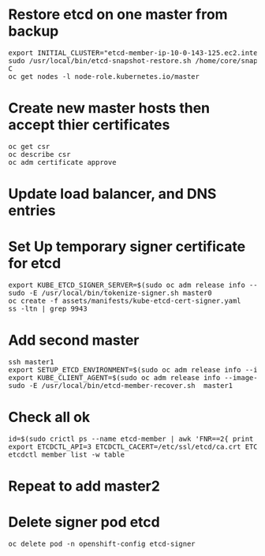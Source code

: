# Restore etcd on one master from backup
<pre>
export INITIAL_CLUSTER="etcd-member-ip-10-0-143-125.ec2.internal=https://etcd-0.clustername.devcluster.openshift.com:2380"
sudo /usr/local/bin/etcd-snapshot-restore.sh /home/core/snapshot_db_kuberesources_<datetimestamp>.tar.gz $INITIAL_CLUSTER
C
oc get nodes -l node-role.kubernetes.io/master
</pre>


# Create new master hosts then accept thier certificates
<pre>
oc get csr
oc describe csr <csr_name> 
oc adm certificate approve <csr_name>
</pre>

# Update load balancer, and DNS entries

# Set Up temporary signer certificate for etcd
<pre>
export KUBE_ETCD_SIGNER_SERVER=$(sudo oc adm release info --image-for kube-etcd-signer-server --registry-config=/var/lib/kubelet/config.json)
sudo -E /usr/local/bin/tokenize-signer.sh master0
oc create -f assets/manifests/kube-etcd-cert-signer.yaml
ss -ltn | grep 9943
</pre>

# Add second master
<pre>
ssh master1
export SETUP_ETCD_ENVIRONMENT=$(sudo oc adm release info --image-for machine-config-operator --registry-config=/var/lib/kubelet/config.json)
export KUBE_CLIENT_AGENT=$(sudo oc adm release info --image-for kube-client-agent --registry-config=/var/lib/kubelet/config.json)
sudo -E /usr/local/bin/etcd-member-recover.sh <IP_MASTER0> master1
</pre>

# Check all ok
<pre>
id=$(sudo crictl ps --name etcd-member | awk 'FNR==2{ print $1}') && sudo crictl exec -it $id /bin/sh
export ETCDCTL_API=3 ETCDCTL_CACERT=/etc/ssl/etcd/ca.crt ETCDCTL_CERT=$(find /etc/ssl/ -name *peer*crt) ETCDCTL_KEY=$(find /etc/ssl/ -name *peer*key)
etcdctl member list -w table
</pre>	

# Repeat to add master2

# Delete signer pod etcd
<pre>
oc delete pod -n openshift-config etcd-signer
</pre>
